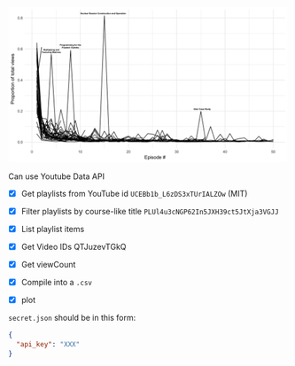 ![](plot-annotated.png)

Can use Youtube Data API
- [x] Get playlists from YouTube id `UCEBb1b_L6zDS3xTUrIALZOw` (MIT)
- [x] Filter playlists by course-like title `PLUl4u3cNGP62In5JXH39ct5JtXja3VGJJ`
- [x] List playlist items
- [x] Get Video IDs QTJuzevTGkQ
- [x] Get viewCount
- [x] Compile into a `.csv`
- [x] plot


`secret.json` should be in this form:

```json
{
  "api_key": "XXX"
}
```
